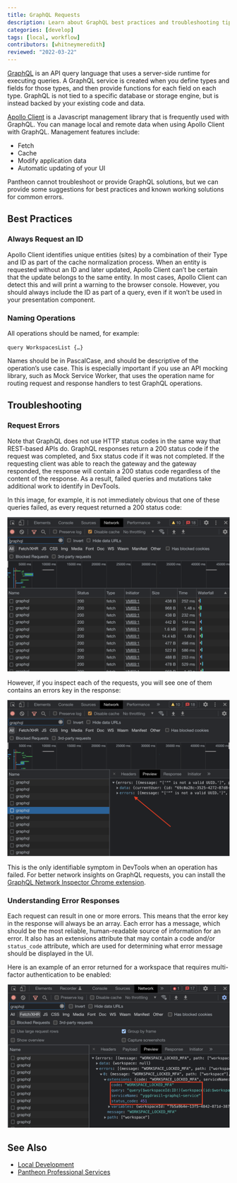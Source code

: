 ```yaml
---
title: GraphQL Requests
description: Learn about GraphQL best practices and troubleshooting tips.
categories: [develop]
tags: [local, workflow]
contributors: [whitneymeredith]
reviewed: "2022-03-22"
---
```


[GraphQL](https://graphql.org/) is an API query language that uses a server-side runtime for executing queries. A GraphQL service is created when you define types and fields for those types, and then provide functions for each field on each type. GraphQL is not tied to a specific database or storage engine, but is instead backed by your existing code and data.

[Apollo Client](https://www.apollographql.com/docs/react/) is a Javascript management library that is frequently used with GraphQL. You can manage local and remote data when using Apollo Client with GraphQL. Management features include:

- Fetch
- Cache
- Modify application data
- Automatic updating of your UI

Pantheon cannot troubleshoot or provide GraphQL solutions, but we can provide some suggestions for best practices and known working solutions for common errors. 

## Best Practices

### Always Request an ID

Apollo Client identifies unique entities (sites) by a combination of their Type and ID as part of the cache normalization process. When an entity is requested without an ID and later updated, Apollo Client can’t be certain that the update belongs to the same entity. In most cases, Apollo Client can detect this and will print a warning to the browser console. However, you should always include the ID as part of a query, even if it won’t be used in your presentation component.

### Naming Operations

All operations should be named, for example:

`query WorkspacesList {…}` 
 
Names should be in PascalCase, and should be descriptive of the operation’s use case. This is especially important if you use an API mocking library, such as Mock Service Worker, that uses the operation name for routing request and response handlers to test GraphQL operations.

## Troubleshooting  

### Request Errors

Note that GraphQL does not use HTTP status codes in the same way that REST-based APIs do. GraphQL responses return a 200 status code if the request was completed, and 5xx status code if it was not completed. If the requesting client was able to reach the gateway and the gateway responded, the response will contain a 200 status code regardless of the content of the response. As a result, failed queries and mutations take additional work to identify in DevTools.

In this image, for example, it is not immediately obvious that one of these queries failed, as every request returned a 200 status code:

![GraphQL 200 Status Codes](../images/graphql-200-status.png)

However, if you inspect each of the requests, you will see one of them contains an errors key in the response:

![GraphQL Errors Key](../images/graphql-errors-key.png)

This is the only identifiable symptom in DevTools when an operation has failed. For better network insights on GraphQL requests, you can install the [GraphQL Network Inspector Chrome extension](https://chrome.google.com/webstore/detail/graphql-network-inspector/ndlbedplllcgconngcnfmkadhokfaaln?hl=en-GB).

### Understanding Error Responses

Each request can result in one or more errors. This means that the error key in the response will always be an array. Each error has a message, which should be the most reliable, human-readable source of information for an error. It also has an extensions attribute that may contain a code and/or `status_code` attribute, which are used for determining what error message should be displayed in the UI.

Here is an example of an error returned for a workspace that requires multi-factor authentication to be enabled:

![GraphQL Error Example](../images/graphql-error-example.png)

## See Also

- [Local Development](/local-development)
- [Pantheon Professional Services](/guides/professional-services)